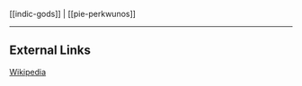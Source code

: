 [[indic-gods]] | [[pie-perkwunos]]

---


## External Links
[Wikipedia](https://en.wikipedia.org/wiki/Parjanya)